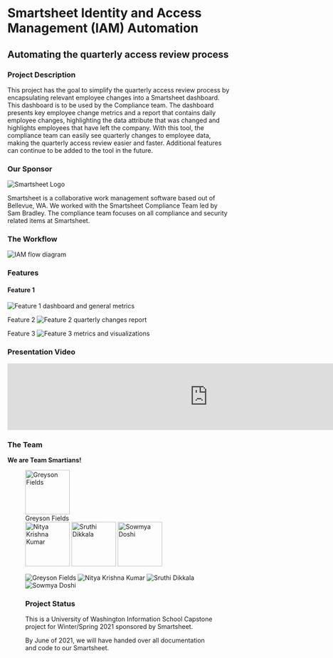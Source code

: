 # Smartsheet Identity and Access Management (IAM) Automation
## Automating the quarterly access review process

### Project Description
This project has the goal to simplify the quarterly access review process by encapsulating relevant  employee changes into a Smartsheet dashboard. This dashboard is to be used by the Compliance team. The dashboard presents key employee change metrics and a report that contains daily employee changes, highlighting the data attribute that was changed and highlights employees that have left the company. With this tool, the compliance team can easily see quarterly changes to employee data, making the quarterly access review easier and faster. Additional features can continue to be added to the tool in the future.

### Our Sponsor
![Smartsheet Logo](/img/sponsor_logo.png)

Smartsheet is a collaborative work management software based out of Bellevue, WA. We worked with the Smartsheet Compliance Team led by Sam Bradley. The compliance team focuses on all compliance and security related items at Smartsheet.

### The Workflow
![IAM flow diagram](/img/flow.png)

### Features
#### Feature 1
![Feature 1 dashboard and general metrics](/img/features/feature1.png)

Feature 2
![Feature 2 quarterly changes report](/img/features/feature2.png)

Feature 3
![Feature 3 metrics and visualizations](/img/features/feature3.png)

### Presentation Video
<iframe width="900" src="https://www.youtube.com/watch?v=yfiHZJPxTW8" frameborder="0" allow="accelerometer; autoplay; encrypted-media; gyroscope; picture-in-picture" allowfullscreen></iframe>

### The Team
**We are Team Smartians!**

<figure class="team">
  <img src="/img/team/Greyson.png" alt="Greyson Fields" width="100" />
  <figcaption>Greyson Fields</figcaption>

  <img src="/img/team/Nitya.jpeg" alt="Nitya Krishna Kumar" width="100" />
  <img src="/img/team/Sruthi.jpg" alt="Sruthi Dikkala" width="100" />
  <img src="/img/team/Sowmya.jpg" alt="Sowmya Doshi" width="100" />
</p>

![Greyson Fields](/img/team/Greyson.png) ![Nitya Krishna Kumar](/img/team/Nitya.jpeg) ![Sruthi Dikkala](/img/team/Sruthi.jpg) ![Sowmya Doshi](/img/team/Sowmya.jpg)

### Project Status
This is a University of Washington Information School Capstone project for Winter/Spring 2021 sponsored by Smartsheet.

By June of 2021, we will have handed over all documentation and code to our Smartsheet.
